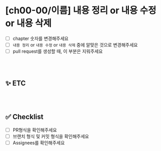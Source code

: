 # [ch00-00/이름] 내용 정리 or 내용 수정 or 내용 삭제

- [ ] chapter 숫자를 변경해주세요
- [ ] `내용 정리` or `내용 수정` or `내용 삭제` 중에 알맞은 것으로 변경해주세요
- [ ] pull request를 생성할 때, 이 부분은 지워주세요

<br/> <br/>

## ✨ ETC

<br/> <br/>

## ✅ Checklist

- [ ] PR형식을 확인해주세요
- [ ] 브랜치 형식 및 커밋 형식을 확인해주세요
- [ ] Assignees를 확인해주세요
